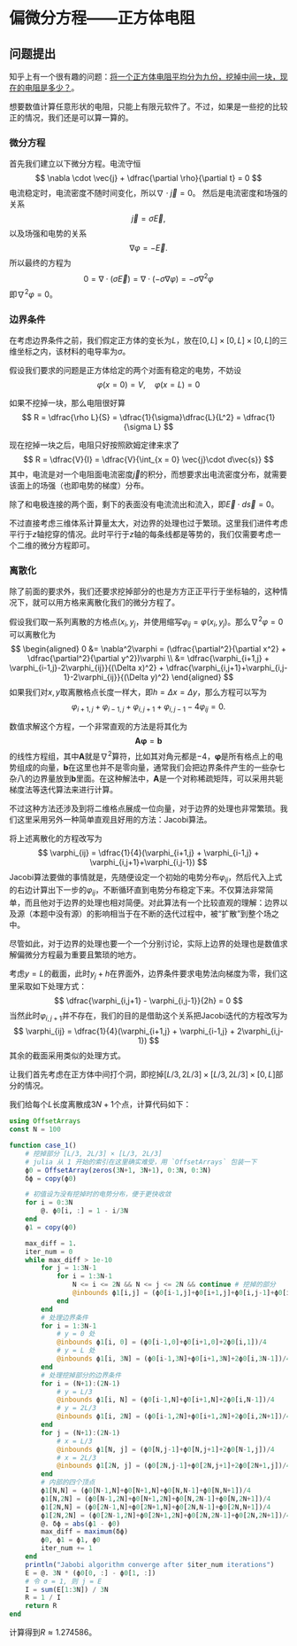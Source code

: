 # 偏微分方程——正方体电阻

## 问题提出

知乎上有一个很有趣的问题：[将一个正方体电阻平均分为九份，挖掉中间一块，现在的电阻是多少？](https://www.zhihu.com/question/40508117)。

想要数值计算任意形状的电阻，只能上有限元软件了。不过，如果是一些挖的比较正的情况，我们还是可以算一算的。

### 微分方程

首先我们建立以下微分方程。电流守恒
$$
\nabla \cdot \vec{j} + \dfrac{\partial \rho}{\partial t} = 0
$$
电流稳定时，电流密度不随时间变化，所以$\nabla\cdot\vec{j}=0$。 然后是电流密度和场强的关系
$$
\vec{j} = \sigma \vec{E},
$$
以及场强和电势的关系
$$
\nabla \varphi = -\vec{E}.
$$
所以最终的方程为
$$
0 = \nabla \cdot (\sigma \vec{E}) = \nabla\cdot(-\sigma \nabla \varphi) = -\sigma \nabla^2\varphi
$$
即$\nabla^2\varphi = 0$。

### 边界条件

在考虑边界条件之前，我们假定正方体的变长为$L$，放在$[0, L]\times[0, L]\times[0, L]$的三维坐标之内，该材料的电导率为$\sigma$。

假设我们要求的问题是正方体给定的两个对面有稳定的电势，不妨设
$$
\varphi(x = 0) = V, \quad \varphi(x = L) = 0
$$

如果不挖掉一块，那么电阻很好算
$$
R = \dfrac{\rho L}{S} = \dfrac{1}{\sigma}\dfrac{L}{L^2} = \dfrac{1}{\sigma L}
$$

现在挖掉一块之后，电阻只好按照欧姆定律来求了
$$
R = \dfrac{V}{I} = \dfrac{V}{\int_{x = 0} \vec{j}\cdot d\vec{s}}
$$
其中，电流是对一个电阻面电流密度$\vec{j}$的积分，而想要求出电流密度分布，就需要该面上的场强（也即电势的梯度）分布。

除了和电极连接的两个面，剩下的表面没有电流流出和流入，即$\vec{E}\cdot d\vec{s} = 0$。

不过直接考虑三维体系计算量太大，对边界的处理也过于繁琐。这里我们进件考虑平行于$z$轴挖穿的情况。此时平行于$z$轴的每条线都是等势的，我们仅需要考虑一个二维的微分方程即可。

### 离散化

除了前面的要求外，我们还要求挖掉部分的也是方方正正平行于坐标轴的，这种情况下，就可以用方格来离散化我们的微分方程了。

假设我们取一系列离散的方格点$(x_i, y_j$，并使用缩写$\varphi_{ij} = \varphi(x_i, y_j)$。那么$\nabla^2\varphi = 0$可以离散化为
$$
\begin{aligned}
0 &= \nabla^2\varphi = (\dfrac{\partial^2}{\partial x^2} + \dfrac{\partial^2}{\partial y^2})\varphi \\
&= \dfrac{\varphi_{i+1,j} + \varphi_{i-1,j}-2\varphi_{ij}}{(\Delta x)^2} + \dfrac{\varphi_{i,j+1}+\varphi_{i,j-1}-2\varphi_{ij}}{(\Delta y)^2}
\end{aligned}
$$
如果我们对$x,y$取离散格点长度一样大，即$h = \Delta x = \Delta y$，那么方程可以写为
$$
\varphi_{i+1,j} + \varphi_{i-1,j} + \varphi_{i,j+1}+\varphi_{i,j-1} - 4\varphi_{ij} = 0.
$$

数值求解这个方程，一个非常直观的方法是将其化为
$$
\boldsymbol{A}\boldsymbol{\varphi} = \boldsymbol{b}
$$
的线性方程组，其中$\boldsymbol{A}$就是$\nabla^2$算符，比如其对角元都是$-4$，$\boldsymbol{\varphi}$是所有格点上的电势组成的向量，$\boldsymbol{b}$在这里也并不是零向量，通常我们会把边界条件产生的一些杂七杂八的边界量放到$\boldsymbol{b}$里面。在这种解法中，$\boldsymbol{A}$是一个对称稀疏矩阵，可以采用共轭梯度法等迭代算法来进行计算。

不过这种方法还涉及到将二维格点展成一位向量，对于边界的处理也非常繁琐。我们这里采用另外一种简单直观且好用的方法：Jacobi算法。

将上述离散化的方程改写为
$$
\varphi_{ij} = \dfrac{1}{4}(\varphi_{i+1,j} + \varphi_{i-1,j} + \varphi_{i,j+1}+\varphi_{i,j-1})
$$
Jacobi算法要做的事情就是，先随便设定一个初始的电势分布$\varphi_{ij}$，然后代入上式的右边计算出下一步的$\varphi_{ij}$，不断循环直到电势分布稳定下来。不仅算法非常简单，而且他对于边界的处理也相对简便。对此算法有一个比较直观的理解：边界以及源（本题中没有源）的影响相当于在不断的迭代过程中，被“扩散”到整个场之中。

尽管如此，对于边界的处理也要一个一个分别讨论，实际上边界的处理也是数值求解偏微分方程最为重要且繁琐的地方。

考虑$y = L$的截面，此时$y_j + h$在界面外，边界条件要求电势法向梯度为零，我们这里采取如下处理方式：
$$
\dfrac{\varphi_{i,j+1} - \varphi_{i,j-1}}{2h} = 0
$$
当然此时$\varphi_{i,j+1}$并不存在，我们的目的是借助这个关系把Jacobi迭代的方程改写为
$$
\varphi_{ij} = \dfrac{1}{4}(\varphi_{i+1,j} + \varphi_{i-1,j} + 2\varphi_{i,j-1})
$$
其余的截面采用类似的处理方式。

让我们首先考虑在正方体中间打个洞，即挖掉$[L/3, 2L/3]\times [L/3, 2L/3]\times [0, L]$部分的情况。

我们给每个$L$长度离散成$3N+1$个点，计算代码如下：
```julia
using OffsetArrays
const N = 100

function case_1()
    # 挖掉部分 [L/3, 2L/3] × [L/3, 2L/3]
    # julia 从 1 开始的索引在这里确实难受，用 `OffsetArrays` 包装一下
    ϕ0 = OffsetArray(zeros(3N+1, 3N+1), 0:3N, 0:3N)
    δϕ = copy(ϕ0)

    # 初值设为没有挖掉时的电势分布，便于更快收敛
    for i = 0:3N
        @. ϕ0[i, :] = 1 - i/3N
    end
    ϕ1 = copy(ϕ0)

    max_diff = 1.
    iter_num = 0
    while max_diff > 1e-10
        for j = 1:3N-1
            for i = 1:3N-1
                N <= i <= 2N && N <= j <= 2N && continue # 挖掉的部分
                @inbounds ϕ1[i,j] = (ϕ0[i-1,j]+ϕ0[i+1,j]+ϕ0[i,j-1]+ϕ0[i,j+1])/4
            end
        end
        # 处理边界条件
        for i = 1:3N-1
            # y = 0 处
            @inbounds ϕ1[i, 0] = (ϕ0[i-1,0]+ϕ0[i+1,0]+2ϕ0[i,1])/4
            # y = L 处
            @inbounds ϕ1[i, 3N] = (ϕ0[i-1,3N]+ϕ0[i+1,3N]+2ϕ0[i,3N-1])/4
        end
        # 处理挖掉部分的边界条件
        for i = (N+1):(2N-1)
            # y = L/3
            @inbounds ϕ1[i, N] = (ϕ0[i-1,N]+ϕ0[i+1,N]+2ϕ0[i,N-1])/4
            # y = 2L/3
            @inbounds ϕ1[i, 2N] = (ϕ0[i-1,2N]+ϕ0[i+1,2N]+2ϕ0[i,2N+1])/4
        end
        for j = (N+1):(2N-1)
            # x = L/3
            @inbounds ϕ1[N, j] = (ϕ0[N,j-1]+ϕ0[N,j+1]+2ϕ0[N-1,j])/4
            # x = 2L/3
            @inbounds ϕ1[2N, j] = (ϕ0[2N,j-1]+ϕ0[2N,j+1]+2ϕ0[2N+1,j])/4
        end
        # 内部的四个顶点
        ϕ1[N,N] = (ϕ0[N-1,N]+ϕ0[N+1,N]+ϕ0[N,N-1]+ϕ0[N,N+1])/4
        ϕ1[N,2N] = (ϕ0[N-1,2N]+ϕ0[N+1,2N]+ϕ0[N,2N-1]+ϕ0[N,2N+1])/4
        ϕ1[2N,N] = (ϕ0[2N-1,N]+ϕ0[2N+1,N]+ϕ0[2N,N-1]+ϕ0[2N,N+1])/4
        ϕ1[2N,2N] = (ϕ0[2N-1,2N]+ϕ0[2N+1,2N]+ϕ0[2N,2N-1]+ϕ0[2N,2N+1])/4
        @. δϕ = abs(ϕ1 - ϕ0)
        max_diff = maximum(δϕ)
        ϕ0, ϕ1 = ϕ1, ϕ0
        iter_num += 1
    end
    println("Jabobi algorithm converge after $iter_num iterations")
    E = @. 3N * (ϕ0[0, :] - ϕ0[1, :])
    # 令 σ = 1, 则 j = E
    I = sum(E[1:3N]) / 3N
    R = 1 / I
    return R
end
```
计算得到$R \approx 1.274586$。
